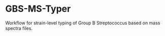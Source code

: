 # GBS-MS-Typer
Workflow for strain-level typing of Group B Streptococcus based on mass spectra files.
